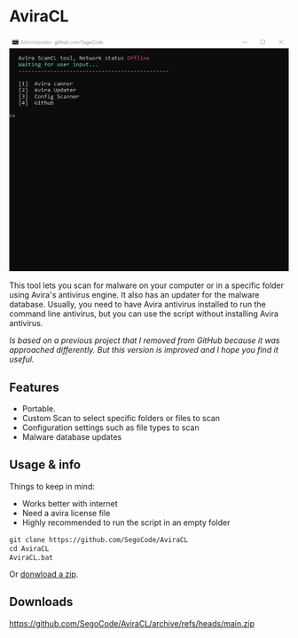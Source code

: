 # AviraCL
<img  src="https://github.com/SegoCode/AviraCL/blob/main/media/demo.gif">

This tool lets you scan for malware on your computer or in a specific folder using Avira's antivirus engine. It also has an updater for the malware database. Usually, you need to have Avira antivirus installed to run the command line antivirus, but you can use the script without installing Avira antivirus.

_Is based on a previous project that I removed from GitHub because it was approached differently. But this version is improved and I hope you find it useful._ 

## Features
- Portable.
- Custom Scan to select specific folders or files to scan
- Configuration settings such as file types to scan 
- Malware database updates

## Usage & info

Things to keep in mind: 

- Works better with internet
- Need a avira license file
- Highly recommended to run the script in an empty folder

```shell
git clone https://github.com/SegoCode/AviraCL
cd AviraCL
AviraCL.bat
```
Or [donwload a zip](https://github.com/SegoCode/AviraCL/archive/refs/heads/main.zip).

## Downloads

https://github.com/SegoCode/AviraCL/archive/refs/heads/main.zip
